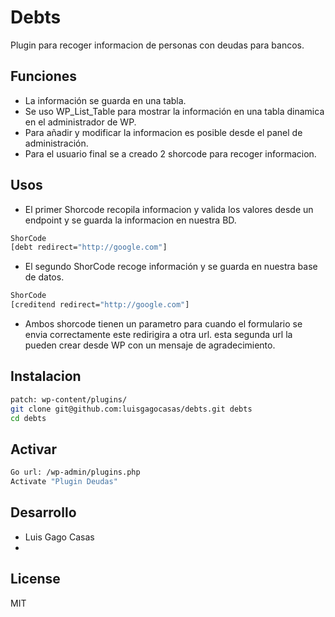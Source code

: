 # Debts
Plugin para recoger informacion de personas con deudas para bancos.

## Funciones
  - La información se guarda en una tabla.
  - Se uso WP_List_Table para mostrar la información en una tabla dinamica en el administrador de WP.
  - Para añadir y modificar la informacion es posible desde el panel de administración.
  - Para el usuario final se a creado 2 shorcode para recoger informacion.

## Usos
- El primer Shorcode recopila informacion y valida los valores desde un endpoint y se guarda la informacion en nuestra BD.
```sh
ShorCode
[debt redirect="http://google.com"]
```
- El segundo ShorCode recoge información y se guarda en nuestra base de datos.
```sh
ShorCode
[creditend redirect="http://google.com"]
```
- Ambos shorcode tienen un parametro para cuando el formulario se envia correctamente este redirigira a otra url. esta segunda url la pueden crear desde WP con un mensaje de agradecimiento.

## Instalacion

```sh
patch: wp-content/plugins/
git clone git@github.com:luisgagocasas/debts.git debts
cd debts
```

## Activar
```sh
Go url: /wp-admin/plugins.php
Activate "Plugin Deudas"
```

## Desarrollo
 - Luis Gago Casas
 - 

License
----

MIT